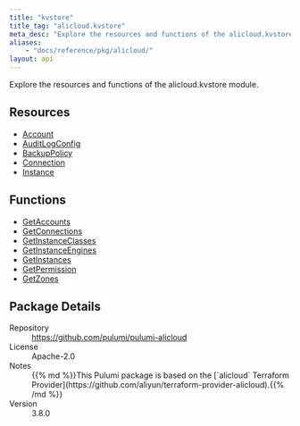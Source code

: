 ```yaml
---
title: "kvstore"
title_tag: "alicloud.kvstore"
meta_desc: "Explore the resources and functions of the alicloud.kvstore module."
aliases:
    - "docs/reference/pkg/alicloud/"
layout: api
---
```


<!-- WARNING: this file was generated by Pulumi Docs Generator. -->
<!-- Do not edit by hand unless you're certain you know what you are doing! -->

Explore the resources and functions of the alicloud.kvstore module.

<h2 id="resources">Resources</h2>
<ul class="api">
    <li><a href="account" title="Account"><span class="symbol resource"></span>Account</a></li>
    <li><a href="auditlogconfig" title="AuditLogConfig"><span class="symbol resource"></span>AuditLogConfig</a></li>
    <li><a href="backuppolicy" title="BackupPolicy"><span class="symbol resource"></span>BackupPolicy</a></li>
    <li><a href="connection" title="Connection"><span class="symbol resource"></span>Connection</a></li>
    <li><a href="instance" title="Instance"><span class="symbol resource"></span>Instance</a></li>
</ul>

<h2 id="functions">Functions</h2>
<ul class="api">
    <li><a href="getaccounts" title="GetAccounts"><span class="symbol function"></span>GetAccounts</a></li>
    <li><a href="getconnections" title="GetConnections"><span class="symbol function"></span>GetConnections</a></li>
    <li><a href="getinstanceclasses" title="GetInstanceClasses"><span class="symbol function"></span>GetInstanceClasses</a></li>
    <li><a href="getinstanceengines" title="GetInstanceEngines"><span class="symbol function"></span>GetInstanceEngines</a></li>
    <li><a href="getinstances" title="GetInstances"><span class="symbol function"></span>GetInstances</a></li>
    <li><a href="getpermission" title="GetPermission"><span class="symbol function"></span>GetPermission</a></li>
    <li><a href="getzones" title="GetZones"><span class="symbol function"></span>GetZones</a></li>
</ul>

<h2 id="package-details">Package Details</h2>
<dl class="package-details">
	<dt>Repository</dt>
	<dd><a href="https://github.com/pulumi/pulumi-alicloud">https://github.com/pulumi/pulumi-alicloud</a></dd>
	<dt>License</dt>
	<dd>Apache-2.0</dd>
	<dt>Notes</dt>
	<dd>{{% md %}}This Pulumi package is based on the [`alicloud` Terraform Provider](https://github.com/aliyun/terraform-provider-alicloud).{{% /md %}}</dd>
	<dt>Version</dt>
	<dd>3.8.0</dd>
</dl>

